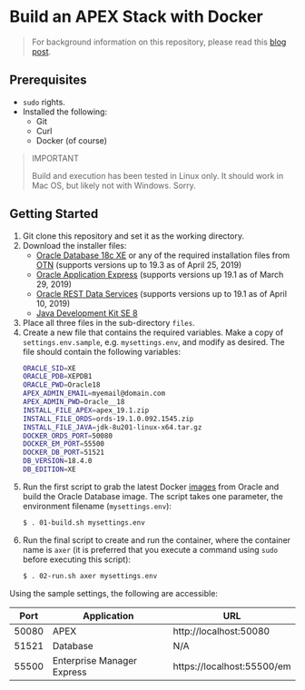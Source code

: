 # Build an APEX Stack with Docker

> For background information on this repository, please read this [blog post](https://fuzziebrain.com/content/id/1902/).

## Prerequisites

* `sudo` rights.
* Installed the following:
    * Git
    * Curl
    * Docker (of course)

> IMPORTANT
>
> Build and execution has been tested in Linux only. It should work in Mac OS, but likely not with Windows. Sorry.

## Getting Started

1. Git clone this repository and set it as the working directory.
2. Download the installer files:
    * [Oracle Database 18c XE](https://oracle.com/xe) or any of the required installation files from [OTN](https://www.oracle.com/technetwork/database/) (supports versions up to 19.3 as of April 25, 2019)
    * [Oracle Application Express](https://apex.oracle.com/download) (supports versions up 19.1 as of March 29, 2019)
    * [Oracle REST Data Services](https://www.oracle.com/technetwork/developer-tools/rest-data-services/downloads/index.html) (supports versions up to 19.1 as of April 10, 2019)
    * [Java Development Kit SE 8](https://www.oracle.com/technetwork/java/javase/downloads/)
3. Place all three files in the sub-directory `files`.
4. Create a new file that contains the required variables. Make a copy of `settings.env.sample`, e.g. `mysettings.env`, and modify as desired. The file should contain the following variables:
    ```bash
    ORACLE_SID=XE
    ORACLE_PDB=XEPDB1
    ORACLE_PWD=Oracle18
    APEX_ADMIN_EMAIL=myemail@domain.com
    APEX_ADMIN_PWD=Oracle__18
    INSTALL_FILE_APEX=apex_19.1.zip
    INSTALL_FILE_ORDS=ords-19.1.0.092.1545.zip
    INSTALL_FILE_JAVA=jdk-8u201-linux-x64.tar.gz
    DOCKER_ORDS_PORT=50080
    DOCKER_EM_PORT=55500
    DOCKER_DB_PORT=51521
    DB_VERSION=18.4.0
    DB_EDITION=XE
    ```
5. Run the first script to grab the latest Docker [images](https://github.com/oracle/docker-images) from Oracle and build the Oracle Database image. The script takes one parameter, the environment filename (`mysettings.env`):
    ```bash
    $ . 01-build.sh mysettings.env
    ```
6. Run the final script to create and run the container, where the container name is `axer` (it is preferred that you execute a command using `sudo` before executing this script):
    ```bash
    $ . 02-run.sh axer mysettings.env
    ```

Using the sample settings, the following are accessible:

| Port | Application | URL |
|-|-|-|
| 50080 | APEX | http://localhost:50080 |
| 51521 | Database | N/A |
| 55500 | Enterprise Manager Express | https://localhost:55500/em | 
